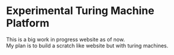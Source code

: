 # Experimental Turing Machine Platform
This is a big work in progress website as of now.  
My plan is to build a scratch like website but with turing machines.